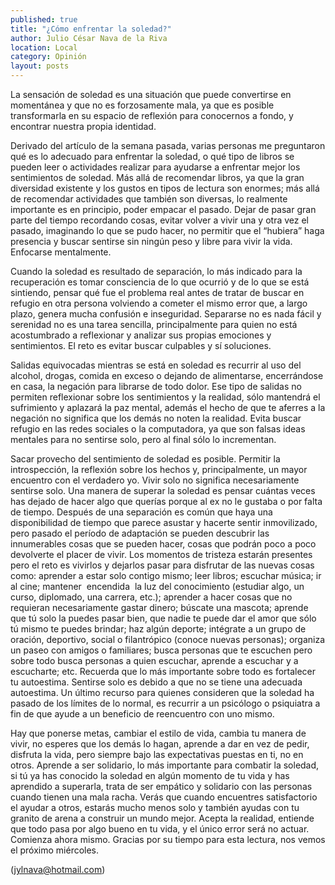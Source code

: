 ```yaml
---
published: true
title: "¿Cómo enfrentar la soledad?"
author: Julio César Nava de la Riva
location: Local
category: Opinión
layout: posts
---
```


La sensación de soledad es una situación que puede convertirse en momentánea y que no es forzosamente mala, ya que es posible transformarla en su espacio de reflexión para conocernos a fondo, y encontrar nuestra propia identidad.

Derivado del artículo de la semana pasada, varias personas me preguntaron qué es lo adecuado para enfrentar la soledad, o qué tipo de libros se pueden leer o actividades realizar para ayudarse a enfrentar mejor los sentimientos de soledad. Más allá de recomendar libros, ya que la gran diversidad existente y los gustos en tipos de lectura son enormes; más allá de recomendar actividades que también son diversas, lo realmente importante es en principio, poder empacar el pasado. Dejar de pasar gran parte del tiempo recordando cosas, evitar volver a vivir una y otra vez el pasado, imaginando lo que se pudo hacer, no permitir que el “hubiera” haga presencia y buscar sentirse sin ningún peso y libre para vivir la vida. Enfocarse mentalmente.

Cuando la soledad es resultado de separación, lo más indicado para la recuperación es tomar consciencia de lo que ocurrió y de lo que se está sintiendo, pensar qué fue el problema real antes de tratar de buscar en refugio en otra persona volviendo a cometer el mismo error que, a largo plazo, genera mucha confusión e inseguridad. Separarse no es nada fácil y serenidad no es una tarea sencilla, principalmente para quien no está acostumbrado a reflexionar y analizar sus propias emociones y sentimientos. El reto es evitar buscar culpables y sí soluciones.

Salidas equivocadas mientras se está en soledad es recurrir al uso del alcohol, drogas, comida en exceso o dejando de alimentarse, encerrándose en casa, la negación para librarse de todo dolor. Ese tipo de salidas no permiten reflexionar sobre los sentimientos y la realidad, sólo mantendrá el sufrimiento y aplazará la paz mental, además el hecho de que te aferres a la negación no significa que los demás no noten la realidad. Evita buscar refugio en las redes sociales o la computadora, ya que son falsas ideas mentales para no sentirse solo, pero al final sólo lo incrementan.

Sacar provecho del sentimiento de soledad es posible. Permitir la introspección, la reflexión sobre los hechos y, principalmente, un mayor encuentro con el verdadero yo. Vivir solo no significa necesariamente sentirse solo. Una manera de superar la soledad es pensar cuántas veces has dejado de hacer algo que querías porque al ex no le gustaba o por falta de tiempo. Después de una separación es común que haya una disponibilidad de tiempo que parece asustar y hacerte sentir inmovilizado, pero pasado el período de adaptación se pueden descubrir las innumerables cosas que se pueden hacer, cosas que podrán poco a poco devolverte el placer de vivir. Los momentos de tristeza estarán presentes pero el reto es vivirlos y dejarlos pasar para disfrutar de las nuevas cosas como: aprender a estar solo contigo mismo; leer libros; escuchar música; ir al cine; mantener  encendida  la luz del conocimiento (estudiar algo, un curso, diplomado, una carrera, etc.); aprender a hacer cosas que no requieran necesariamente gastar dinero; búscate una mascota; aprende que tú solo la puedes pasar bien, que nadie te puede dar el amor que sólo tú mismo te puedes brindar; haz algún deporte; intégrate a un grupo de oración, deportivo, social o filantrópico (conoce nuevas personas); organiza un paseo con amigos o familiares; busca personas que te escuchen pero sobre todo busca personas a quien escuchar, aprende a escuchar y a escucharte; etc. Recuerda que lo más importante sobre todo es fortalecer tu autoestima. Sentirse solo es debido a que no se tiene una adecuada autoestima. Un último recurso para quienes consideren que la soledad ha pasado de los límites de lo normal, es recurrir a un psicólogo o psiquiatra a fin de que ayude a un beneficio de reencuentro con uno mismo.

Hay que ponerse metas, cambiar el estilo de vida, cambia tu manera de vivir, no esperes que los demás lo hagan, aprende a dar en vez de pedir, disfruta la vida, pero siempre bajo las expectativas puestas en ti, no en otros. Aprende a ser solidario, lo más importante para combatir la soledad, si tú ya has conocido la soledad en algún momento de tu vida y has aprendido a superarla, trata de ser empático y solidario con las personas cuando tienen una mala racha. Verás que cuando encuentres satisfactorio el ayudar a otros, estarás mucho menos solo y también ayudas con tu granito de arena a construir un mundo mejor. Acepta la realidad, entiende que todo pasa por algo bueno en tu vida, y el único error será no actuar. Comienza ahora mismo. Gracias por su tiempo para esta lectura, nos vemos el próximo miércoles. 

 (jylnava@hotmail.com)
